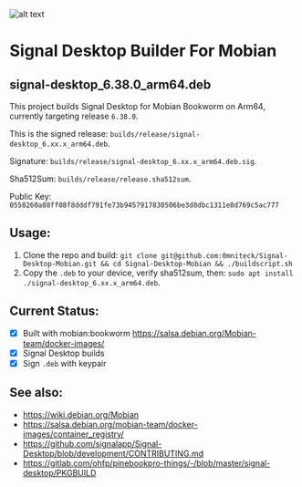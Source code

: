 ![alt text](https://signal.org/assets/header/logo-f7ef605fe417d5520d38d546b3b774b4261c75220b9904da4d8b2ffc19a761ff.png)

# Signal Desktop Builder For Mobian

## signal-desktop_6.38.0_arm64.deb

This project builds Signal Desktop for Mobian Bookworm on Arm64, currently targeting release `6.38.0`.

This is the signed release: `builds/release/signal-desktop_6.xx.x_arm64.deb`.

Signature: `builds/release/signal-desktop_6.xx.x_arm64.deb.sig`.

Sha512Sum: `builds/release/release.sha512sum`.

Public Key: `0558260a88ff08f8dddf791fe73b9457917830506be3d8dbc1311e8d769c5ac777`

## Usage:

1. Clone the repo and build: `git clone git@github.com:0mniteck/Signal-Desktop-Mobian.git && cd Signal-Desktop-Mobian && ./buildscript.sh`
3. Copy the `.deb` to your device, verify sha512sum, then: `sudo apt install ./signal-desktop_6.xx.x_arm64.deb`.

## Current Status:

* [x] Built with mobian:bookworm https://salsa.debian.org/Mobian-team/docker-images/
* [x] Signal Desktop builds
* [x] Sign `.deb` with keypair

## See also:

* https://wiki.debian.org/Mobian
* https://salsa.debian.org/mobian-team/docker-images/container_registry/
* https://github.com/signalapp/Signal-Desktop/blob/development/CONTRIBUTING.md
* https://gitlab.com/ohfp/pinebookpro-things/-/blob/master/signal-desktop/PKGBUILD
